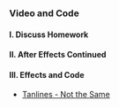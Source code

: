 ### Video and Code

#### I. Discuss Homework

#### II. After Effects Continued

#### III. Effects and Code
* [Tanlines - Not the Same](http://www.notthesa.me/)

